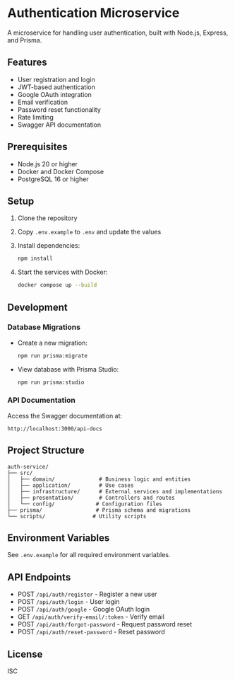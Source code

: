 # Authentication Microservice

A microservice for handling user authentication, built with Node.js, Express, and Prisma.

## Features

- User registration and login
- JWT-based authentication
- Google OAuth integration
- Email verification
- Password reset functionality
- Rate limiting
- Swagger API documentation

## Prerequisites

- Node.js 20 or higher
- Docker and Docker Compose
- PostgreSQL 16 or higher

## Setup

1. Clone the repository
2. Copy `.env.example` to `.env` and update the values
3. Install dependencies:
   ```bash
   npm install
   ```

4. Start the services with Docker:
   ```bash
   docker compose up --build
   ```

## Development

### Database Migrations

- Create a new migration:
  ```bash
  npm run prisma:migrate
  ```

- View database with Prisma Studio:
  ```bash
  npm run prisma:studio
  ```

### API Documentation

Access the Swagger documentation at:
```
http://localhost:3000/api-docs
```

## Project Structure

```
auth-service/
├── src/
│   ├── domain/              # Business logic and entities
│   ├── application/         # Use cases
│   ├── infrastructure/      # External services and implementations
│   ├── presentation/        # Controllers and routes
│   └── config/             # Configuration files
├── prisma/                 # Prisma schema and migrations
└── scripts/               # Utility scripts
```

## Environment Variables

See `.env.example` for all required environment variables.

## API Endpoints

- POST `/api/auth/register` - Register a new user
- POST `/api/auth/login` - User login
- POST `/api/auth/google` - Google OAuth login
- GET `/api/auth/verify-email/:token` - Verify email
- POST `/api/auth/forgot-password` - Request password reset
- POST `/api/auth/reset-password` - Reset password

## License

ISC 